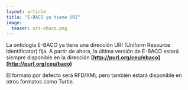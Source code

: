 ```yaml
---
layout: article
title: "E-BACO ya tiene URI"
image: 
  teaser: uri-ebaco.png
---
```


La ontología E-BACO ya tiene una dirección URI (Uniform Resource Identificator) fija. A partir de ahora, la última versión de E-BACO estará siempre disponible en la dirección **[http://purl.org/ceu/ebaco](http://purl.org/ceu/baco)**

El formato por defecto será RFD/XML pero también estará disponible en otros formatos como Turtle.  
